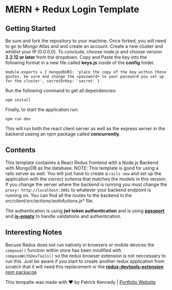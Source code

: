 # MERN + Redux Login Template

## Getting Started

Be sure and fork the repository to your machine. Once forked, you will need to go to Mongo Atlas and and create an account.
Create a new cluster and whitlist your IP (0.0.0.0). To conclude, choose node.js and choose version **2.2.12 or later** from the dropdown.
Copy and Paste the key into the following format in a new file called **keys.js** inside of the **config** folder. 

`module.exports = {
    mongodbURI: 'place the copy of the key within these qoutes, be sure and change the <password> to your password you set up for the cluster',
    secretOrKey: 'secret'
  }`
  
Run the following command to get all dependencies:
  
`npm install`

Finally, to start the application run:

`npm run dev`

This will run both the react client server as well as the express server in the backend useing an npm package called **concurrently**.


## Contents

This template containes a React Redux frontend with a Node.js Backend with MongoDB as the database.
NOTE: This template is good for using a rails server as well. You will just have to create a `rails new` and set up the application with the correct schema that matches the models in this version.
If you change the server where the backend is running you must change the `proxy: http://localhost:3001` to whatever your backend endpoint is running on.
You can find all the routes to the backend in the *src/client/src/actions/authActions.js** file.

The authentication is using **jwt token authentication** and is using [**passport**](http://www.passportjs.org/) and [**is-empty**](https://www.npmjs.com/package/is-empty) to handle validations and authentication. 

## Interesting Notes

Becuse Redux does not run natively in browsers or mobile devices the `compose()` functoin within store has been modified with `composeWithDevTools()` so the redux browser extension is not neccessary to run this. Just be aware if you start to create another redux application from scratch that it will need this replacement or the [**redux-devtools-extension** npm packacge](https://www.npmjs.com/package/redux-devtools-extension)


This tempalte was made with ❤ by Patrick Kennedy | [Portfolio Website](https://pkennedytx1.com)
